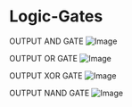 # Logic-Gates

OUTPUT
AND GATE
![Image](https://github.com/user-attachments/assets/ff060113-2fb5-4fba-bf00-7da40e6b9330)

OUTPUT
OR GATE
![Image](https://github.com/user-attachments/assets/cf6a9ab9-e3e1-4b14-8b90-8f24ea456fab)

OUTPUT
XOR GATE
![Image](https://github.com/user-attachments/assets/7f5af415-0802-43b9-ba57-36cc0a110b2a)

OUTPUT
NAND GATE
![Image](https://github.com/user-attachments/assets/dcca2f35-da5b-4c84-bf2b-35c8217d7a88)
